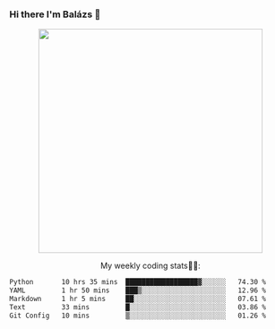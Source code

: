 ### Hi there I'm Balázs 👋
  
<p align="center">
  <img width="400" src="https://github-readme-stats.vercel.app/api/top-langs/?username=bkutasi&size_weight=0.5&count_weight=0.5&hide=jupyter%20notebook&layout=compact&theme=tokyonight">
</p>
<p align="center">
My weekly coding stats👨‍💻:
</p>
<!--START_SECTION:waka-->

```txt
Python       10 hrs 35 mins  ██████████████████▓░░░░░░   74.30 %
YAML         1 hr 50 mins    ███▒░░░░░░░░░░░░░░░░░░░░░   12.96 %
Markdown     1 hr 5 mins     ██░░░░░░░░░░░░░░░░░░░░░░░   07.61 %
Text         33 mins         █░░░░░░░░░░░░░░░░░░░░░░░░   03.86 %
Git Config   10 mins         ▒░░░░░░░░░░░░░░░░░░░░░░░░   01.26 %
```

<!--END_SECTION:waka-->



<!--
**bkutasi/bkutasi** is a ✨ _special_ ✨ repository because its `README.md` (this file) appears on your GitHub profile.

Here are some ideas to get you started:

- 🔭 I’m currently working on ...
- 🌱 I’m currently learning ...
- 👯 I’m looking to collaborate on ...
- 🤔 I’m looking for help with ...
- 💬 Ask me about ...
- 📫 How to reach me: ...
- 😄 Pronouns: ...
- ⚡ Fun fact: ...
-->
